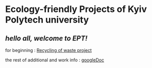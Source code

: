 # Ecology-friendly Projects of Kyiv Polytech university
*hello all, welcome to EPT!*
---
for beginning : [Recycling of waste project](https://www.inside-out.pro/sistema-zboru-vtorinnoi-sirovini-na-t/) 

the rest of additional and work info : [googleDoc](https://docs.google.com/document/d/19-ReNH1TCKhLK9RPvkSLMgcEutCChbPixYo7q4DPJxg/edit?usp=sharing)
